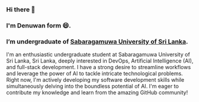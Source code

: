 ### Hi there 👋

### I'm Denuwan form  😄.
### I’m undergraduate of [Sabaragamuwa University of Sri Lanka](www.sab.ac.lk).

I'm an enthusiastic undergraduate student at Sabaragamuwa University of Sri Lanka, Sri Lanka, deeply interested in DevOps, Artificial Intelligence (AI), and full-stack development. I have a strong desire to streamline workflows and leverage the power of AI to tackle intricate technological problems. Right now, I'm actively developing my software development skills while simultaneously delving into the boundless potential of AI. I'm eager to contribute my knowledge and learn from the amazing GitHub community!



